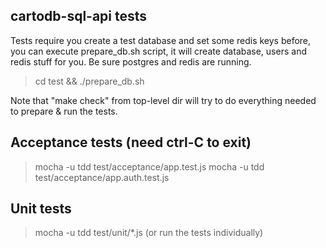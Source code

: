 cartodb-sql-api tests
---------------------
Tests require you create a test database and set some redis keys before,
you can execute prepare_db.sh script, it will create database, users
and redis stuff for you. Be sure postgres and redis are running.

> cd test && ./prepare_db.sh

Note that "make check" from top-level dir will try to do everything
needed to prepare & run the tests.


Acceptance tests (need ctrl-C to exit)
--------------------------------------
> mocha -u tdd test/acceptance/app.test.js
> mocha -u tdd test/acceptance/app.auth.test.js


Unit tests 
--------------------------------
> mocha -u tdd test/unit/*.js (or run the tests individually)
